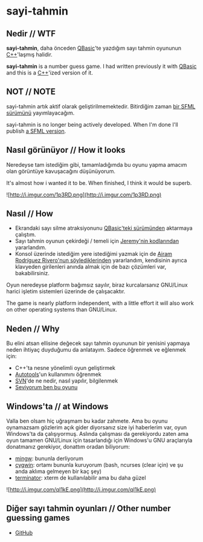 # sayi-tahmin

## Nedir // WTF
**sayi-tahmin**, daha önceden [QBasic](http://www.eksisozluk.com/show.asp?t=qbasic)'te yazdığım sayı tahmin oyununun [C++](http://tr.wikipedia.org/wiki/C%2B%2B)'laşmış halidir.

**sayi-tahmin** is a number guess game. I had written previously it with [QBasic](http://www.qbasic.com) and this is a [C++](http://en.wikipedia.org/wiki/C%2B%2B)'ized version of it.

## NOT // NOTE
sayi-tahmin artık aktif olarak geliştirilmemektedir. Bitirdiğim zaman [bir SFML sürümünü](https://www.youtube.com/watch?v=tQIvv_vkVSk) yayımlayacağım.

sayi-tahmin is no longer being actively developed. When I'm done I'll publish [a SFML version](https://www.youtube.com/watch?v=tQIvv_vkVSk).

## Nasıl görünüyor // How it looks
Neredeyse tam istediğim gibi, tamamladığımda bu oyunu yapma amacım olan görüntüye kavuşacağını düşünüyorum.

It's almost how i wanted it to be. When finished, I think it would be superb.

![http://i.imgur.com/1p3RD.png](http://i.imgur.com/1p3RD.png)

## Nasıl // How
  * Ekrandaki sayı silme atraksiyonunu [QBasic'teki sürümünden](http://anilozbek.blogspot.com/2007/11/basic-ve-gnulinux.html) aktarmaya çalıştım.
  * Sayı tahmin oyunun çekirdeği / temeli için [Jeremy'nin kodlarından](http://www.scratchprojects.com/2006/06/number_guessing_game_p01.php) yararlandım.
  * Konsol üzerinde istediğim yere istediğimi yazmak için de [Airam Rodríguez Rivero'nun söylediklerinden](http://airamrguez.blogspot.com/2008/02/cmo-implementar-la-funcin-gotoxy-en-c.html) yararlandım, kendisinin ayrıca klavyeden girilenleri anında almak için de bazı çözümleri var, bakabilirsiniz.

Oyun neredeyse platform bağımsız sayılır, biraz kurcalarsanız GNU/Linux harici işletim sistemleri üzerinde de çalışacaktır.

The game is nearly platform independent, with a little effort it will also work on other operating systems than GNU/Linux.

## Neden // Why
Bu elini atsan ellisine değecek sayı tahmin oyununun bir yenisini yapmaya neden ihtiyaç duyduğumu da anlatayım. Sadece öğrenmek ve eğlenmek için:
  * C++'ta nesne yönelimli oyun geliştirmek
  * [Autotools](http://www.gnu.org/software/automake)'un kullanımını öğrenmek
  * [SVN](http://subversion.tigris.org/)'de ne nedir, nasıl yapılır, bilgilenmek
  * [Seviyorum ben bu oyunu](http://www.eksisozluk.com/show.asp?t=i+love+this+game)

## Windows'ta // at Windows

Valla ben olsam hiç uğraşmam bu kadar zahmete. Ama bu oyunu oynamazsam gözlerim açık gider diyorsanız size iyi haberlerim var, oyun Windows'ta da çalışıyormuş. Aslında çalışması da gerekiyordu zaten ama oyun tamamen GNU/Linux için tasarlandığı için Windows'u GNU araçlarıyla donatmanız gerekiyor, donattım oradan biliyorum:

  * [mingw](http://www.mingw.org/): bununla derliyorum
  * [cygwin](http://www.cygwin.com/): ortamı bununla kuruyorum (bash, ncurses (clear için) ve şu anda aklıma gelmeyen bir kaç şey)
  * [terminator](http://software.jessies.org/terminator/): xterm de kullanılabilir ama bu daha güzel

![http://i.imgur.com/qI1kE.png](http://i.imgur.com/qI1kE.png)

## Diğer sayı tahmin oyunları // Other number guessing games
  * [GitHub](https://github.com/search?q=number+guess+game&type=Everything&repo=&langOverride=&start_value=1)
